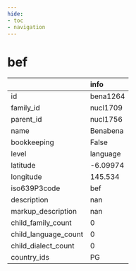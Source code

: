 ```yaml
---
hide:
- toc
- navigation
---
```

# bef
|                      | info     |
|:---------------------|:---------|
| id                   | bena1264 |
| family_id            | nucl1709 |
| parent_id            | nucl1756 |
| name                 | Benabena |
| bookkeeping          | False    |
| level                | language |
| latitude             | -6.09974 |
| longitude            | 145.534  |
| iso639P3code         | bef      |
| description          | nan      |
| markup_description   | nan      |
| child_family_count   | 0        |
| child_language_count | 0        |
| child_dialect_count  | 0        |
| country_ids          | PG       |